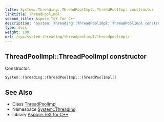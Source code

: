 ```yaml
---
title: System::Threading::ThreadPoolImpl::ThreadPoolImpl constructor
linktitle: ThreadPoolImpl
second_title: Aspose.TeX for C++
description: 'System::Threading::ThreadPoolImpl::ThreadPoolImpl constructor. Constructor in C++.'
type: docs
weight: 100
url: /cpp/system.threading/threadpoolimpl/threadpoolimpl/
---
```

## ThreadPoolImpl::ThreadPoolImpl constructor


Constructor.

```cpp
System::Threading::ThreadPoolImpl::ThreadPoolImpl()
```

## See Also

* Class [ThreadPoolImpl](../)
* Namespace [System::Threading](../../)
* Library [Aspose.TeX for C++](../../../)

